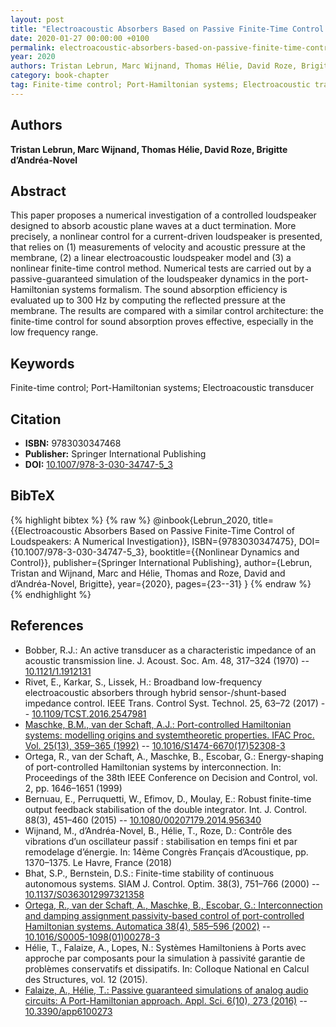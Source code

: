 ```yaml
---
layout: post
title: "Electroacoustic Absorbers Based on Passive Finite-Time Control of Loudspeakers: A Numerical Investigation"
date: 2020-01-27 00:00:00 +0100
permalink: electroacoustic-absorbers-based-on-passive-finite-time-control-of-loudspeakers-a-numerical-investigation
year: 2020
authors: Tristan Lebrun, Marc Wijnand, Thomas Hélie, David Roze, Brigitte d’Andréa-Novel
category: book-chapter
tag: Finite-time control; Port-Hamiltonian systems; Electroacoustic transducer
---
```

 
## Authors
**Tristan Lebrun, Marc Wijnand, Thomas Hélie, David Roze, Brigitte d’Andréa-Novel**
 
## Abstract
This paper proposes a numerical investigation of a controlled loudspeaker designed to absorb acoustic plane waves at a duct termination. More precisely, a nonlinear control for a current-driven loudspeaker is presented, that relies on (1) measurements of velocity and acoustic pressure at the membrane, (2) a linear electroacoustic loudspeaker model and (3) a nonlinear finite-time control method. Numerical tests are carried out by a passive-guaranteed simulation of the loudspeaker dynamics in the port-Hamiltonian systems formalism. The sound absorption efficiency is evaluated up to 300 Hz by computing the reflected pressure at the membrane. The results are compared with a similar control architecture: the finite-time control for sound absorption proves effective, especially in the low frequency range.
 
## Keywords
Finite-time control; Port-Hamiltonian systems; Electroacoustic transducer
 
## Citation
- **ISBN:** 9783030347468
- **Publisher:** Springer International Publishing
- **DOI:** [10.1007/978-3-030-34747-5_3](https://doi.org/10.1007/978-3-030-34747-5_3)
 
## BibTeX
{% highlight bibtex %}
{% raw %}
@inbook{Lebrun_2020,
  title={{Electroacoustic Absorbers Based on Passive Finite-Time Control of Loudspeakers: A Numerical Investigation}},
  ISBN={9783030347475},
  DOI={10.1007/978-3-030-34747-5_3},
  booktitle={{Nonlinear Dynamics and Control}},
  publisher={Springer International Publishing},
  author={Lebrun, Tristan and Wijnand, Marc and Hélie, Thomas and Roze, David and d’Andréa-Novel, Brigitte},
  year={2020},
  pages={23--31}
}
{% endraw %}
{% endhighlight %}
 
## References
- Bobber, R.J.: An active transducer as a characteristic impedance of an acoustic transmission line. J. Acoust. Soc. Am. 48, 317–324 (1970) -- [10.1121/1.1912131](https://doi.org/10.1121/1.1912131)
- Rivet, E., Karkar, S., Lissek, H.: Broadband low-frequency electroacoustic absorbers through hybrid sensor-/shunt-based impedance control. IEEE Trans. Control Syst. Technol. 25, 63–72 (2017) -- [10.1109/TCST.2016.2547981](https://doi.org/10.1109/TCST.2016.2547981)
- [Maschke, B.M., van der Schaft, A.J.: Port-controlled Hamiltonian systems: modelling origins and systemtheoretic properties. IFAC Proc. Vol. 25(13), 359–365 (1992)](port-controlled-hamiltonian-systems-modelling-origins-and-systemtheoretic-properties-92) -- [10.1016/S1474-6670(17)52308-3](https://doi.org/10.1016/S1474-6670(17)52308-3)
- Ortega, R., van der Schaft, A., Maschke, B., Escobar, G.: Energy-shaping of port-controlled Hamiltonian systems by interconnection. In: Proceedings of the 38th IEEE Conference on Decision and Control, vol. 2, pp. 1646–1651 (1999)
- Bernuau, E., Perruquetti, W., Efimov, D., Moulay, E.: Robust finite-time output feedback stabilisation of the double integrator. Int. J. Control. 88(3), 451–460 (2015) -- [10.1080/00207179.2014.956340](https://doi.org/10.1080/00207179.2014.956340)
- Wijnand, M., d’Andréa-Novel, B., Hélie, T., Roze, D.: Contrôle des vibrations d’un oscillateur passif : stabilisation en temps fini et par remodelage d’énergie. In: 14ème Congrès Français d’Acoustique, pp. 1370–1375. Le Havre, France (2018)
- Bhat, S.P., Bernstein, D.S.: Finite-time stability of continuous autonomous systems. SIAM J. Control. Optim. 38(3), 751–766 (2000) -- [10.1137/S0363012997321358](https://doi.org/10.1137/S0363012997321358)
- [Ortega, R., van der Schaft, A., Maschke, B., Escobar, G.: Interconnection and damping assignment passivity-based control of port-controlled Hamiltonian systems. Automatica 38(4), 585–596 (2002)](interconnection-and-damping-assignment-passivity-based-control-of-port-controlled-hamiltonian-systems) -- [10.1016/S0005-1098(01)00278-3](https://doi.org/10.1016/S0005-1098(01)00278-3)
- Hélie, T., Falaize, A., Lopes, N.: Systèmes Hamiltoniens à Ports avec approche par composants pour la simulation à passivité garantie de problèmes conservatifs et dissipatifs. In: Colloque National en Calcul des Structures, vol. 12 (2015).
- [Falaize, A., Hélie, T.: Passive guaranteed simulations of analog audio circuits: A Port-Hamiltonian approach. Appl. Sci. 6(10), 273 (2016)](passive-guaranteed-simulation-of-analog-audio-circuits-a-port-hamiltonian-approach) -- [10.3390/app6100273](https://doi.org/10.3390/app6100273)

